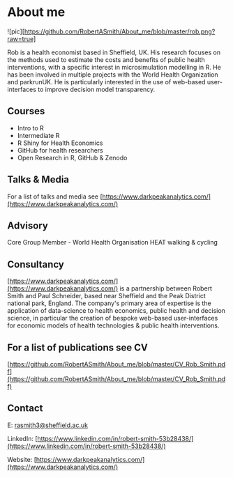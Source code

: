 # About me

![pic][https://github.com/RobertASmith/About_me/blob/master/rob.png?raw=true]

Rob is a health economist based in Sheffield, UK.  His research focuses on the methods used to estimate the costs and benefits of public health interventions, with a specific interest in microsimulation modelling in R. He has been involved in multiple projects with the World Health Organization and parkrunUK. He is particularly interested in the use of web-based user-interfaces to improve decision model transparency.

## Courses

- Intro to R
- Intermediate R
- R Shiny for Health Economics
- GitHub for health researchers
- Open Research in R, GitHub & Zenodo

## Talks & Media

For a list of talks and media see [https://www.darkpeakanalytics.com/](https://www.darkpeakanalytics.com/)

## Advisory

Core Group Member -  World Health Organisation HEAT walking & cycling

## Consultancy

[https://www.darkpeakanalytics.com/](https://www.darkpeakanalytics.com/) is a partnership between Robert Smith and Paul Schneider, based near Sheffield and the Peak District national park, England. The company's primary area of expertise is the application of data-science to health economics, public health and decision science,  in particular the creation of bespoke web-based user-interfaces for economic models of health technologies & public health interventions. 

## For a list of publications see CV

[https://github.com/RobertASmith/About_me/blob/master/CV_Rob_Smith.pdf](https://github.com/RobertASmith/About_me/blob/master/CV_Rob_Smith.pdf) 


## Contact

E: rasmith3@sheffield.ac.uk

LinkedIn: [https://www.linkedin.com/in/robert-smith-53b28438/](https://www.linkedin.com/in/robert-smith-53b28438/) 

Website: [https://www.darkpeakanalytics.com/](https://www.darkpeakanalytics.com/)


